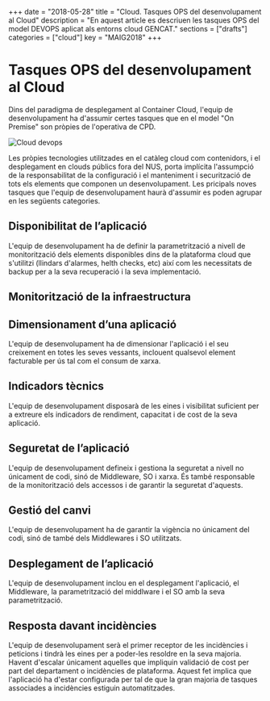 ﻿+++
date        = "2018-05-28"
title       = "Cloud. Tasques OPS del desenvolupament al Cloud"
description = "En aquest article es descriuen les tasques OPS del model DEVOPS aplicat als entorns cloud GENCAT."
sections    = ["drafts"]
categories  = ["cloud"]
key         = "MAIG2018"
+++

# Tasques OPS del desenvolupament al Cloud

Dins del paradigma de desplegament al Container Cloud, l'equip de desenvolupament ha d'assumir certes tasques que en el  model "On Premise" son pròpies de l'operativa de CPD.

![Cloud devops](https://canigo.ctti.gencat.cat/drafts/cloud_devops.JPG)

Les pròpies tecnologies utilitzades en el catàleg cloud com contenidors, i el desplegament en clouds públics fora del NUS, porta implícita l'assumpció de la responsabilitat de la configuració i el manteniment i securització de tots els elements que componen un desenvolupament. Les pricipals noves tasques que l'equip de desenvolupament haurà d'assumir es poden agrupar en les següents categories.

## Disponibilitat de l’aplicació

L'equip de desenvolupament ha de definir la parametrització a nivell de monitorització dels elements disponibles dins de la plataforma cloud que s'utilitzi (llindars d'alarmes, helth checks, etc) així com les necessitats de backup per a la seva recuperació i la seva implementació.

## Monitorització de la infraestructura


## Dimensionament d’una aplicació
L'equip de desenvolupament ha de dimensionar l'aplicació i el seu creixement en totes les seves vessants, inclouent qualsevol element facturable per ús tal com el consum de xarxa.
## Indicadors tècnics

L'equip de desenvolupament disposarà de les eines i visibilitat suficient per a extreure els indicadors de rendiment, capacitat i de cost de la seva aplicació.


## Seguretat de l’aplicació

L'equip de desenvolupament defineix i gestiona la seguretat a nivell no únicament de codi, sinó de Middleware, SO i xarxa.
És també responsable de la monitorització dels accessos i de garantir la seguretat d'aquests.

## Gestió del canvi

L'equip de desenvolupament ha de garantir la vigència no únicament del codi, sinó de també dels Middlewares i SO utilitzats.

## Desplegament de l’aplicació

L'equip de desenvolupament inclou en el desplegament l'aplicació, el Middleware, la parametrització del middlware i el SO amb la seva parametrització.

## Resposta davant incidències

L'equip de desenvolupament serà el primer receptor de les incidències i peticions i tindrà les eines per a poder-les resoldre en la seva majoria. Havent d'escalar únicament aquelles que impliquin validació de cost per part del departament o incidències de plataforma. Aquest fet implica que l'aplicació ha d'estar configurada per tal de que la gran majoria de tasques associades a incidències estiguin automatitzades.
